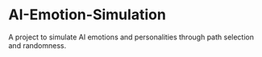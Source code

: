 # AI-Emotion-Simulation
A project to simulate AI emotions and personalities through path selection and randomness.
